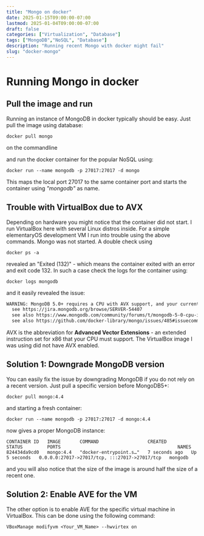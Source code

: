 ```yaml
---
title: "Mongo on docker"
date: 2025-01-15T09:00:00-07:00
lastmod: 2025-01-04T09:00:00-07:00
draft: false
categories: ["Virtualization", "Database"]
tags: ["MongoDB","NoSQL", "Database"]
description: "Running recent Mongo with docker might fail"
slug: "docker-mongo"
---
```


# Running Mongo in docker
## Pull the image and run

Running an instance of MongoDB in docker typically should be easy. Just pull the image using database:

```
docker pull mongo
```
on the commandline

and run the docker container for the popular NoSQL using:

```
docker run --name mongodb -p 27017:27017 -d mongo
```
This maps the local port 27017 to the same container port and starts the container using *"mongodb"* as name.

## Trouble with VirtualBox due to AVX

Depending on hardware you might notice that the container did not start. I run VirtualBox here with several Linux
distros inside. For a simple elementaryOS development VM I run into trouble using the above commands. Mongo was
not started. A double check using

```
docker ps -a
```

revealed an "Exited (132)" - which means the container exited with an error and exit code 132. In such a case check the
logs for the container using:

```
docker logs mongodb
```

and it easily revealed the issue:

```sh
WARNING: MongoDB 5.0+ requires a CPU with AVX support, and your current system does not appear to have that!
  see https://jira.mongodb.org/browse/SERVER-54407
  see also https://www.mongodb.com/community/forums/t/mongodb-5-0-cpu-intel-g4650-compatibility/116610/2
  see also https://github.com/docker-library/mongo/issues/485#issuecomment-891991814
```
AVX is the abbreviation for **Advanced Vector Extensions** - an extended instruction set for x86 that your CPU must support.
The VirtualBox image I was using did not have AVX enabled.

## Solution 1: Downgrade MongoDB version

You can easily fix the issue by downgrading MongoDB if you do not rely on a recent version. Just pull a specific version before
MongoDB5+:

```
docker pull mongo:4.4
```
and starting a fresh container:
```
docker run --name mongodb -p 27017:27017 -d mongo:4.4
```
now gives a proper MongoDB instance:
```output
CONTAINER ID   IMAGE       COMMAND                  CREATED         STATUS         PORTS                                           NAMES
824434da9cd0   mongo:4.4   "docker-entrypoint.s…"   7 seconds ago   Up 5 seconds   0.0.0.0:27017->27017/tcp, :::27017->27017/tcp   mongodb
```
and you will also notice that the size of the image is around half the size of a recent one.

## Solution 2: Enable AVE for the VM

The other option is to enable AVE for the specific virtual machine in VirtualBox.
This can be done using the following command:

```
VBoxManage modifyvm <Your_VM_Name> --hwvirtex on
```

